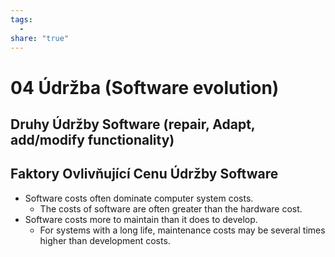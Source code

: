 ```yaml
---
tags:
  - 
share: "true"
---
```


# 04 Údržba (Software evolution)

## Druhy Údržby Software (repair, Adapt, add/modify functionality)

## Faktory Ovlivňující Cenu Údržby Software


- Software costs often dominate computer system costs.
	- The costs of software are often greater than the hardware cost.
- Software costs more to maintain than it does to develop.
	- For systems with a long life, maintenance costs may be several times higher than development costs.

